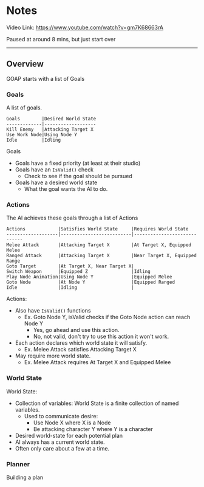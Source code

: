 # Notes

Video Link: https://www.youtube.com/watch?v=gm7K68663rA

Paused at around 8 mins, but just start over

---

## Overview

GOAP starts with a list of Goals
### Goals

A list of goals.

```
Goals        |Desired World State
-------------|-------------------
Kill Enemy   |Attacking Target X 
Use Work Node|Using Node Y       
Idle         |Idling             
```

Goals
- Goals have a fixed priority (at least at their studio)
- Goals have an `IsValid()` check
	- Check to see if the goal should be pursued
- Goals have a desired world state
	- What the goal wants the AI to do.

### Actions

The AI achieves these goals through a list of Actions

```
Actions            |Satisfies World State     |Requires World State         
-------------------|--------------------------|-----------------------------
Melee Attack       |Attacking Target X        |At Target X, Equipped Melee  
Ranged Attack      |Attacking Target X        |Near Target X, Equipped Range
Goto Target        |At Target X, Near Target X|                             
Switch Weapon      |Equipped Z                |Idling                       
Play Node Animation|Using Node Y              |Equipped Melee               
Goto Node          |At Node Y                 |Equipped Ranged              
Idle               |Idling                    |
```

Actions:
- Also have `IsValid()` functions
	- Ex. Goto Node Y, isValid checks if the Goto Node action can reach Node Y
		- Yes, go ahead and use this action.
		- No, not valid, don't try to use this action it won't work.
- Each action declares which world state it will satisfy.
	- Ex. Melee Attack satisfies Attacking Target X
- May require more world state.
	- Ex. Melee Attack requires At Target X and Equipped Melee

### World State

World State:
- Collection of variables: World State is a finite collection of named variables.
	- Used to communicate desire:
		- Use Node X where X is a Node
		- Be attacking character Y where Y is a character
- Desired world-state for each potential plan
- AI always has a current world state.
- Often only care about a few at a time.

### Planner 

Building a plan
